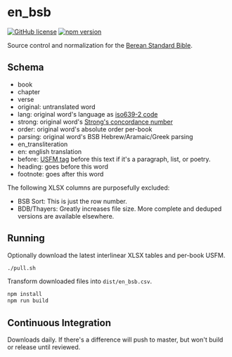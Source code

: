 # en_bsb
[![GitHub license](https://img.shields.io/github/license/openbible-io/en_bsb?style=for-the-badge)](./LICENSE)
[![npm version](https://img.shields.io/npm/v/@openbible/en_bsb.svg?style=for-the-badge)](https://www.npmjs.com/package/@openbible/en_bsb)

Source control and normalization for the [Berean Standard Bible](https://bereanbible.com/).

## Schema
- book
- chapter
- verse
- original: untranslated word
- lang: original word's language as [iso639-2 code](https://www.loc.gov/standards/iso639-2/php/code_list.php)
- strong: original word's [Strong's concordance number](https://strongsconcordance.org/)
- order: original word's absolute order per-book
- parsing: original word's BSB Hebrew/Aramaic/Greek parsing
- en_transliteration
- en: english translation
- before: [USFM tag](https://ubsicap.github.io/usfm/index.html) before this text if it's a paragraph, list, or poetry.
- heading: goes before this word
- footnote: goes after this word

The following XLSX columns are purposefully excluded:
- BSB Sort: This is just the row number.
- BDB/Thayers: Greatly increases file size. More complete and deduped versions are available elsewhere.

## Running
Optionally download the latest interlinear XLSX tables and per-book USFM.
```sh
./pull.sh
```

Transform downloaded files into  `dist/en_bsb.csv`.
```sh
npm install
npm run build
```

## Continuous Integration
Downloads daily. If there's a difference will push to master, but won't build or release until
reviewed.
